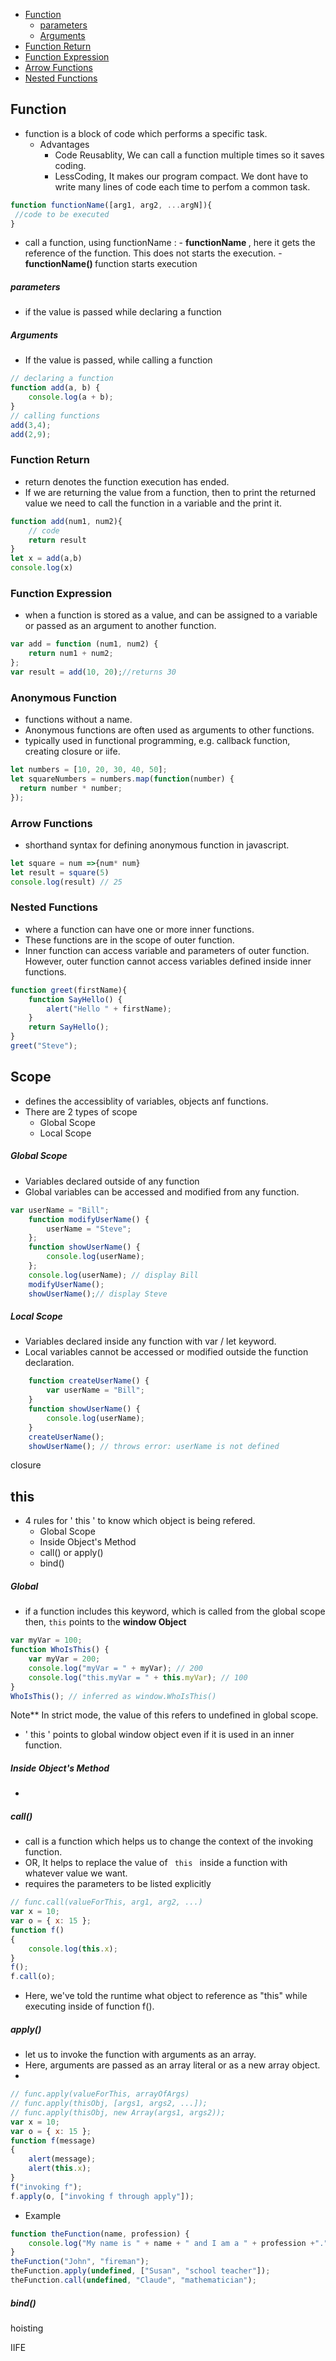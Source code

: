 - [Function](#function)
    - [parameters](#parameters)
    - [Arguments](#arguments)
- [Function Return](#function-return)
- [Function Expression](#function-expression)
- [Arrow Functions](#arrow-functions)
- [Nested Functions](#nested-functions)


## Function
- function is a block of code which performs a specific task.
    - Advantages
      - Code Reusablity, We can call a function multiple times so it saves coding.
      - LessCoding, It makes our program compact. We dont have to write many lines of code each time to perfom a common task.
```javascript
function functionName([arg1, arg2, ...argN]){  
 //code to be executed  
}  
``` 
- call a function, using functionName :
      - <b> functionName </b>, here it gets the reference of the function. This does not starts the execution.
      - <b> functionName() </b> function starts execution

##### parameters
- if the value is passed while declaring a function
##### Arguments
- If the value is passed, while calling a function
```javascript
// declaring a function
function add(a, b) {
    console.log(a + b);
}
// calling functions
add(3,4);
add(2,9);
```
### Function Return
-  return denotes the function execution has ended.
- If we are returning the value from a function, then to print the returned value we need to call the function in a variable and the print it.
```javascript
function add(num1, num2){
    // code
    return result
}
let x = add(a,b)
console.log(x)
```
### Function Expression
- when a function is stored as a value, and can be assigned to a variable or passed as an argument to another function.
```javascript
var add = function (num1, num2) {
    return num1 + num2;
};
var result = add(10, 20);//returns 30
```
### Anonymous Function
- functions without a name.
- Anonymous functions are often used as arguments to other functions.
- typically used in functional programming, e.g. callback function, creating closure or iife.
```javascript
let numbers = [10, 20, 30, 40, 50];
let squareNumbers = numbers.map(function(number) {
  return number * number;
});
```
### Arrow Functions
- shorthand syntax for defining anonymous function in javascript.
```javascript
let square = num =>{num* num}
let result = square(5)
console.log(result) // 25
```
### Nested Functions
- where a function can have one or more inner functions.
- These functions are in the scope of outer function.
- Inner function can access variable and parameters of outer function. However, outer function cannot access variables defined inside inner functions.
```javascript
function greet(firstName){
    function SayHello() {
        alert("Hello " + firstName);
    }
    return SayHello();
}
greet("Steve");
```

## Scope
- defines the accessiblity of variables, objects anf functions.
- There are 2 types of scope
  - Global Scope
  - Local Scope

##### Global Scope
- Variables declared outside of any function
- Global variables can be accessed and modified from any function.
```javascript
var userName = "Bill";
    function modifyUserName() {
        userName = "Steve";
    };
    function showUserName() {
        console.log(userName);
    };
    console.log(userName); // display Bill
    modifyUserName();
    showUserName();// display Steve
```


##### Local Scope
- Variables declared inside any function with var / let keyword.
- Local variables cannot be accessed or modified outside the function declaration.
```javascript
    function createUserName() {
        var userName = "Bill";
    }
    function showUserName() {
        console.log(userName);
    }
    createUserName();
    showUserName(); // throws error: userName is not defined
```


closure

## this
- 4 rules for ' this ' to know which object is being refered.
  - Global Scope
  - Inside Object's Method
  - call() or apply()
  - bind()

##### Global
- if a function includes this keyword, which is called from the global scope then, <code>this</code> points to the <b>window Object</b>
```javascript
var myVar = 100;
function WhoIsThis() {
    var myVar = 200;
    console.log("myVar = " + myVar); // 200
    console.log("this.myVar = " + this.myVar); // 100
}
WhoIsThis(); // inferred as window.WhoIsThis()
```
Note** In strict mode, the value of this refers to undefined in global scope.
- ' this ' points to global window object even if it is used in an inner function.

##### Inside Object's Method
- 
##### call()
- call is a function which helps us to change the context of the invoking function.
- OR,  It helps to replace the value of <code> this </code> inside a function with whatever value we want.
- requires the parameters to be listed explicitly
```javascript
// func.call(valueForThis, arg1, arg2, ...)
var x = 10;
var o = { x: 15 };
function f()
{
    console.log(this.x);
}
f();
f.call(o);
```
- Here, we've told the runtime what object to reference as "this" while executing inside of function f().
##### apply()
- let us to invoke the function with arguments as an array.
- Here, arguments are passed as an array literal or as a new array object.
- 
```javascript
// func.apply(valueForThis, arrayOfArgs)
// func.apply(thisObj, [args1, args2, ...]);
// func.apply(thisObj, new Array(args1, args2));
var x = 10;
var o = { x: 15 };
function f(message)
{
    alert(message);
    alert(this.x);
}
f("invoking f");
f.apply(o, ["invoking f through apply"]);
```

- Example
```javascript
function theFunction(name, profession) {
    console.log("My name is " + name + " and I am a " + profession +".");
}
theFunction("John", "fireman");
theFunction.apply(undefined, ["Susan", "school teacher"]);
theFunction.call(undefined, "Claude", "mathematician");
```
##### bind()




hoisting

IIFE


